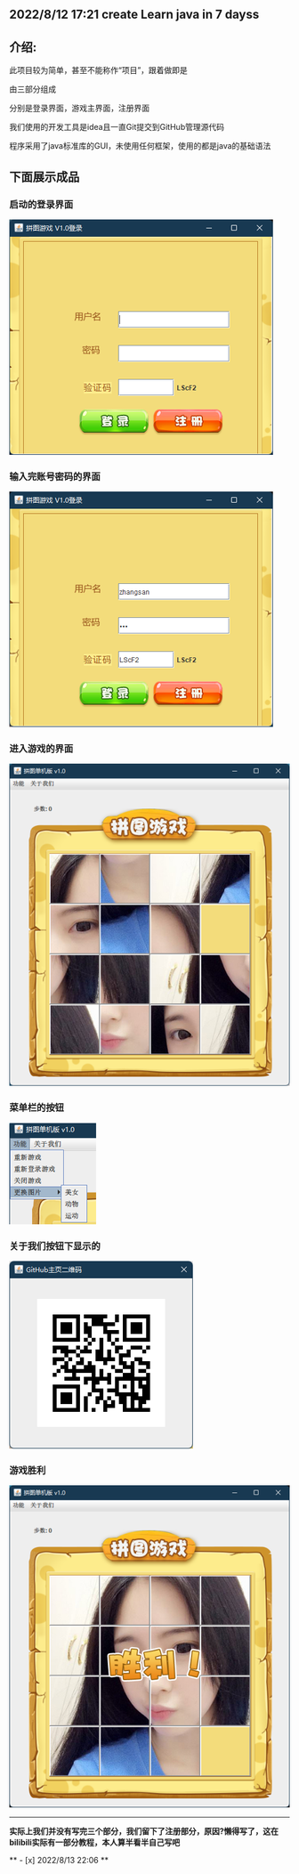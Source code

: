 ## 2022/8/12 17:21 create Learn java in 7 dayss

## 介绍:

此项目较为简单，甚至不能称作“项目”，跟着做即是

由三部分组成

分别是登录界面，游戏主界面，注册界面

我们使用的开发工具是idea且一直Git提交到GitHub管理源代码

程序采用了java标准库的GUI，未使用任何框架，使用的都是java的基础语法

## 下面展示成品

### 启动的登录界面

![image](https://github.com/13870517674/JigsawPuzzle/blob/master/image/Snipaste_2022-08-13_21-38-34.png)

### 输入完账号密码的界面

![image](https://github.com/13870517674/JigsawPuzzle/blob/master/image/Snipaste_2022-08-13_21-39-41.png)

### 进入游戏的界面

![image](https://github.com/13870517674/JigsawPuzzle/blob/master/image/Snipaste_2022-08-13_21-40-18.png)

### 菜单栏的按钮

![image](https://github.com/13870517674/JigsawPuzzle/blob/master/image/Snipaste_2022-08-13_21-41-41.png)

### 关于我们按钮下显示的

![image](https://github.com/13870517674/JigsawPuzzle/blob/master/image/Snipaste_2022-08-13_21-41-10.png)

### 游戏胜利

![image](https://github.com/13870517674/JigsawPuzzle/blob/master/image/Snipaste_2022-08-13_21-42-03.png)

---

**实际上我们并没有写完三个部分，我们留下了注册部分，原因?懒得写了，这在bilibili实际有一部分教程，本人算半看半自己写吧**

** - [x] 2022/8/13 22:06 **
